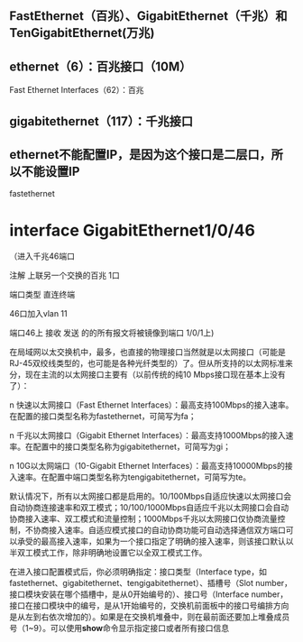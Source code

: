 ## FastEthernet（百兆）、GigabitEthernet（千兆）和TenGigabitEthernet(万兆)

## ethernet（6）：百兆接口（10M）

Fast Ethernet Interfaces（62）：百兆



## gigabitethernet（117）：千兆接口

## ethernet不能配置IP，是因为这个接口是二层口，所以不能设置IP

fastethernet





# interface GigabitEthernet1/0/46

（进入千兆46端口



注解 上联另一个交换的百兆 1口

端口类型 直连终端

46口加入vlan 11

端口46上 接收 发送 的的所有报文将被镜像到端口 1/0/1上)﻿







在局域网以太交换机中，最多，也直接的物理接口当然就是以太网接口（可能是RJ-45双绞线类型的，也可能是各种光纤类型的）了。但从所支持的以太网标准来分，现在主流的以太网接口主要有（以前传统的纯10 Mbps接口现在基本上没有了）：

n     快速以太网接口（Fast Ethernet Interfaces）：最高支持100Mbps的接入速率。在配置的接口类型名称为fastethernet，可简写为fa；

n     千兆以太网接口（Gigabit Ethernet Interfaces）：最高支持1000Mbps的接入速率。在配置中的接口类型名称为gigabitethernet，可简写为gi；

n     10G以太网端口（10-Gigabit Ethernet Interfaces）：最高支持10000Mbps的接入速率。在配置中端口类型名称为tengigabitethernet，可简写为te。

默认情况下，所有以太网接口都是启用的。10/100Mbps自适应快速以太网接口会自动协商连接速率和双工模式；10/100/1000Mbps自适应千兆以太网接口会自动协商接入速率、双工模式和流量控制；1000Mbps千兆以太网接口仅协商流量控制，不协商接入速率。自适应模式接口的自动协商功能可自动选择通信双方端口可以承受的最高接入速率，如果为一个接口指定了明确的接入速率，则该接口默认以半双工模式工作，除非明确地设置它以全双工模式工作。

在进入接口配置模式后，你必须明确指定：接口类型（Interface type，如fastethernet、gigabitethernet、tengigabitethernet）、插槽号（Slot number，接口模块安装在哪个插槽中，是从0开始编号的）、接口号（Interface number，接口在接口模块中的编号，是从1开始编号的，交换机前面板中的接口号编排方向是从左到右依次增加的）。如果是在交换机堆叠中，则在最前面还要加上堆叠成员号（1~9）。可以使用**show**命令显示指定接口或者所有接口信息
